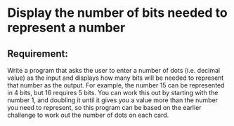 # Display the number of bits needed to represent a number

## Requirement:

Write a program that asks the user to enter a number of dots (i.e. decimal
value) as the input and displays how many bits will be needed to represent
that number as the output.
For example, the number 15 can be represented in 4 bits, but 16 requires 5 bits.
You can work this out by starting with the number 1, and doubling it until it
gives you a value more than the number you need to represent, so this program
can be based on the earlier challenge to work out the number of dots on each card.
